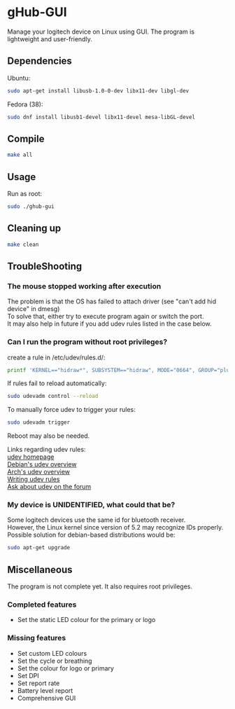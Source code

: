 # gHub-GUI
Manage your logitech device on Linux using GUI.
The program is lightweight and user-friendly.

## Dependencies

Ubuntu:

```bash
sudo apt-get install libusb-1.0-0-dev libx11-dev libgl-dev
```

Fedora (38):

```bash
sudo dnf install libusb1-devel libx11-devel mesa-libGL-devel
```

## Compile

```bash
make all
```

## Usage

Run as root:
```bash
sudo ./ghub-gui
```

## Cleaning up

```bash
make clean
```

## TroubleShooting

### The mouse stopped working after execution
The problem is that the OS has failed to attach driver (see "can't add hid device" in dmesg)  
To solve that, either try to execute program again or switch the port.  
It may also help in future if you add udev rules listed in the case below.

### Can I run the program without root privileges?

create a rule in /etc/udev/rules.d/:

```bash
printf 'KERNEL=="hidraw*", SUBSYSTEM=="hidraw", MODE="0664", GROUP="plugdev"\nSUBSYSTEM=="usb", ATTRS{idVendor}=="046d", ATTRS{idProduct}=="c083", GROUP="ubuntu", MODE="066"\nSUBSYSTEM=="usb_DEVICE", ATTRS{idVendor}=="046d", ATTRS{idProduct}=="c083", GROUP="ubuntu", MODE="066"' | sudo tee /etc/udev/rules.d/99-hidraw-permission.rules
```

If rules fail to reload automatically:

```bash
sudo udevadm control --reload
```

To manually force udev to trigger your rules:

```bash
sudo udevadm trigger
```
Reboot may also be needed.  

Links regarding udev rules:  
[udev homepage](http://www.kernel.org/pub/linux/utils/kernel/hotplug/udev/udev.html)  
[Debian's udev overview](http://wiki.debian.org/udev)  
[Arch's udev overview](https://wiki.archlinux.org/index.php/udev)  
[Writing udev rules](http://www.reactivated.net/udevrules.php)  
[Ask about udev on the forum](http://vger.kernel.org/vger-lists.html#linux-hotplug)  

### My device is UNIDENTIFIED, what could that be?
Some logitech devices use the same id for bluetooth receiver.  
However, the Linux kernel since version of 5.2 may recognize IDs properly.  
Possible solution for debian-based distributions would be:  

```bash
sudo apt-get upgrade
```

## Miscellaneous
The program is not complete yet.
It also requires root privileges.

### Completed features
- Set the static LED colour for the primary or logo

### Missing features
- Set custom LED colours
- Set the cycle or breathing
- Set the colour for logo or primary
- Set DPI
- Set report rate
- Battery level report
- Comprehensive GUI
